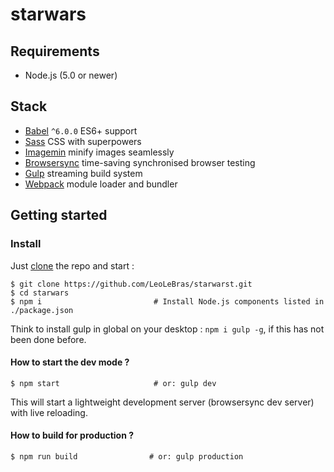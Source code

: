 # starwars

## Requirements
- Node.js (5.0 or newer)

## Stack
- [Babel](http://babeljs.io/) `^6.0.0` ES6+ support
- [Sass](http://sass-lang.com/) CSS with superpowers
- [Imagemin](https://github.com/imagemin/imagemin) minify images seamlessly
- [Browsersync](http://www.browsersync.io/) time-saving synchronised browser testing
- [Gulp](http://gulpjs.com/) streaming build system
- [Webpack](https://webpack.github.io/) module loader and bundler


## Getting started

### Install

Just [clone](github-windows://openRepo/https://github.com/LeoLeBras/starwars.git) the repo
and start :

```shell
$ git clone https://github.com/LeoLeBras/starwarst.git
$ cd starwars
$ npm i                         # Install Node.js components listed in ./package.json
```
Think to install gulp in global on your desktop : `npm i gulp -g`, if this has not been done before.

#### How to start the dev mode ?

```shell
$ npm start                     # or: gulp dev
```

This will start a lightweight development server (browsersync dev server) with live reloading.

#### How to build for production ?

```shell
$ npm run build                # or: gulp production
```
